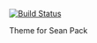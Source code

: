 [![Build Status](https://travis-ci.org/Automattic/_s.svg?branch=master)](https://travis-ci.org/Automattic/_s)

Theme for Sean Pack
